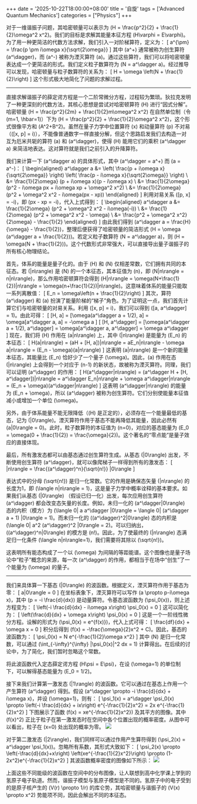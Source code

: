 +++
date = '2025-10-22T18:00:00+08:00'
title = '自旋'
tags = ['Advanced Quantum Mechanics']
categories = ["Physics"]
+++

对于一维谐振子问题，其哈密顿量可以表示为 \(H = \frac{p^2}{2} + \frac{1}{2}\omega^2 x^2\)。我们的目标是求解其能量本征方程 \(H\varphi = E\varphi\)。为了用一种更简洁的代数方法求解，我们引入一对阶梯算符，定义为：
\[
a^{\pm} = \frac{p \pm i\omega x}{\sqrt{2\omega}}
\]
其中 \(a^+\) 通常被称为创生算符 \(a^\dagger\)，而 \(a^-\) 被称为湮灭算符 \(a\)。通过这些算符，我们可以将哈密顿量表达成一个更简洁的形式。我们定义粒子数算符为 \(N = a^\dagger a\)。经过推导可以发现，哈密顿量与粒子数算符的关系为：
\[
H = \omega \left(N + \frac{1}{2}\right)
\]
这个形式极大地简化了问题的求解过程。

---

直接求解谐振子的薛定谔方程是一个二阶常微分方程，过程较为繁琐。狄拉克发明了一种更深刻的代数方法，其核心思想是尝试对哈密顿算符 \(H\) 进行“因式分解”。哈密顿量 \(H = \frac{p^2}{2m} + \frac{1}{2}m\omega^2 x^2\) 在自然单位制（令 \(m=1, \hbar=1\)）下为 \(H = \frac{p^2}{2} + \frac{1}{2}\omega^2 x^2\)，这个形式很像平方和 \(A^2+B^2\)。虽然在量子力学中位置算符 \(x\) 和动量算符 \(p\) 不对易（\([x, p] = i\)），不能像普通数字一样直接分解，但这个思路启发我们去构造一对互为厄米共轭的算符 \(a\) 和 \(a^\dagger\)，使得 \(H\) 能用它们的乘积 \(a^\dagger a\) 来简洁地表达。这对算符就是我们之前引入的升降算符。

我们来计算一下 \(a^\dagger a\) 的具体形式，其中 \(a^\dagger = a^+\) 而 \(a = a^-\)：
\[
\begin{aligned}
a^\dagger a &= \left( \frac{p + i\omega x}{\sqrt{2\omega}} \right) \left( \frac{p - i\omega x}{\sqrt{2\omega}} \right) \\
&= \frac{1}{2\omega} (p + i\omega x)(p - i\omega x) \\
&= \frac{1}{2\omega} (p^2 - i\omega px + i\omega xp + \omega^2 x^2) \\
&= \frac{1}{2\omega} (p^2 + \omega^2 x^2 - i\omega(px - xp))
\end{aligned}
\]
利用对易关系 \([p, x] = -i\)，即 \(px - xp = -i\)，代入上式得到：
\[
\begin{aligned}
a^\dagger a &= \frac{1}{2\omega} (p^2 + \omega^2 x^2 - i\omega(-i)) \\
&= \frac{1}{2\omega} (p^2 + \omega^2 x^2 - \omega) \\
&= \frac{p^2 + \omega^2 x^2}{2\omega} - \frac{1}{2}
\end{aligned}
\]
由此我们得到 \(a^\dagger a = \frac{H}{\omega} - \frac{1}{2}\)，整理后便获得了哈密顿量的简洁形式 \(H = \omega (a^\dagger a + \frac{1}{2})\)。若定义粒子数算符 \(N = a^\dagger a\)，则 \(H = \omega(N + \frac{1}{2})\)。这个代数形式非常强大，可以直接导出量子谐振子的所有核心物理结论。

首先，体系的能量是量子化的。由于 \(H\) 和 \(N\) 仅相差常数，它们拥有共同的本征态。若 \(|n\rangle\) 是 \(N\) 的一个本征态，其本征值为 \(n\)，即 \(N|n\rangle = n|n\rangle\)，那么作用哈密顿算符会得到 \(H|n\rangle = \omega(N+\frac{1}{2})|n\rangle = \omega(n+\frac{1}{2})|n\rangle\)。这意味着体系的能量只能取一系列离散值：
\[ E_n = \omega\left(n + \frac{1}{2}\right) \]
其次，算符 \(a^\dagger\) 和 \(a\) 扮演了能量阶梯的“梯子”角色。为了证明这一点，我们首先计算它们与哈密顿量的对易关系。利用 \([x, p] = i\)，我们可以得到 \([a, a^\dagger] = 1\)。由此可得：
\[ [H, a] = [\omega(a^\dagger a + 1/2), a] = \omega[a^\dagger a, a] = -\omega a \]
\[ [H, a^\dagger] = [\omega(a^\dagger a + 1/2), a^\dagger] = \omega[a^\dagger a, a^\dagger] = \omega a^\dagger \]
现在，我们将 \(H\) 作用在 \(a|n\rangle\) 上，其中 \(|n\rangle\) 是能量为 \(E_n\) 的本征态：
\[ H(a|n\rangle) = (aH + [H, a])|n\rangle = aE_n|n\rangle - \omega a|n\rangle = (E_n - \omega)(a|n\rangle) \]
这表明 \(a|n\rangle\) 是一个新的能量本征态，其能量比 \(E_n\) 恰好少了一个量子 \(\omega\)。因此，\(a\) 作用在态 \(|n\rangle\) 上会得到一个对应于 \(n-1\) 的新状态，故被称为湮灭算符。同理，我们可以证明 \(a^\dagger\) 的作用：
\[ H(a^\dagger|n\rangle) = (a^\dagger H + [H, a^\dagger])|n\rangle = a^\dagger E_n|n\rangle + \omega a^\dagger|n\rangle = (E_n + \omega)(a^\dagger|n\rangle) \]
这表明 \(a^\dagger|n\rangle\) 的能量为 \(E_n + \omega\)，所以 \(a^\dagger\) 被称为创生算符。它们分别使能量本征值减小或增加一个单位 \(\omega\)。

另外，由于体系能量不能无限降低（\(H\) 是正定的），必须存在一个能量最低的基态，记为 \(|0\rangle\)。湮灭算符作用于基态不能再降低其能量，因此必然有 \(a|0\rangle = 0\)。此时，粒子数算符的本征值为 \(n=0\)，对应的基态能量为 \(E_0 = \omega(0 + \frac{1}{2}) = \frac{\omega}{2}\)。这个著名的“零点能”是量子效应的直接体现。

最后，所有激发态都可以由基态通过创生算符生成。从基态 \(|0\rangle\) 出发，不断使用创生算符 \(a^\dagger\)，就可以像爬梯子一样得到所有的激发态：
\[ |n\rangle = \frac{(a^\dagger)^n}{\sqrt{n!}} |0\rangle \]

表达式中的分母 \(\sqrt{n!}\) 是归一化常数。它的作用是确保态矢量 \(|n\rangle\) 的长度为1，即 \(\langle n|n\rangle = 1\)，这是量子力学中概率诠释的基本要求。如果我们从基态 \(|0\rangle\) （假设已归一化）出发，每次应用创生算符 \(a^\dagger\) 都会改变态矢量的长度。例如，未归一化的 \(a^\dagger|0\rangle\) 态的内积（模方）为 \(\langle 0| a a^\dagger |0\rangle = \langle 0| (a^\dagger a + 1) |0\rangle = 1\)。而未归一化的 \((a^\dagger)^2|0\rangle\) 态的内积是 \(\langle 0| a^2 (a^\dagger)^2 |0\rangle = 2\)。可以归纳出，\((a^\dagger)^n|0\rangle\) 的模方是 \(n!\)。因此，为了使最终的 \(|n\rangle\) 态满足归一化条件 \(\langle n|n\rangle=1\)，我们需要将其除以 \(\sqrt{n!}\)。

这表明所有能态构成了一个以 \(\omega\) 为间隔的等距能谱。这个图像也是量子场论中“粒子”概念的来源，每一次 \(a^\dagger\) 的作用，都相当于在场中“创生”了一个能量为 \(\omega\) 的量子。

---

我们来具体算一下基态 \(|0\rangle\) 的波函数。根据定义，湮灭算符作用于基态为零：
\[ a|0\rangle = 0 \]
在坐标表象下，湮灭算符可以写作 \(a \propto p-i\omega x\)，其中 \(p = -i \frac{d}{dx}\) 是动量算符。令基态波函数为 \(\psi_0(x)\)，则上述方程变为：
\[ \left(-i \frac{d}{dx} - i\omega x\right) \psi_0(x) = 0 \]
这可以简化为：
\[ \left(\frac{d}{dx} + \omega x\right) \psi_0(x) = 0 \]
这是一个一阶线性微分方程。设解的形式为 \(\psi_0(x) = e^{f(x)}\)，代入上式可得：
\[ \frac{df}{dx} + \omega x = 0 \]
积分后得到 \(f(x) = -\frac{\omega}{2}x^2 + C\)。因此，基态的波函数为：
\[ \psi_0(x) = N e^{-\frac{1}{2}\omega x^2} \]
其中 \(N\) 是归一化常数，可以通过 \(\int_{-\infty}^{\infty} |\psi_0(x)|^2 dx = 1\) 计算得出。在后续的讨论中，为了简化，我们暂时忽略这个常数。

将此波函数代入定态薛定谔方程 \(H\psi = E\psi\)，在设 \(\omega=1\) 的单位制下，可以解得基态能量为 \(E_0 = 1/2\)。

接下来我们计算第一激发态 \(|1\rangle\) 的波函数。它可以通过在基态上作用一个产生算符 \(a^\dagger\) 得到。假设 \(a^\dagger \propto -i \frac{d}{dx} + i\omega x\)，并设 \(\omega=1\)，则有：
\[ \psi_1(x) = a^\dagger \psi_0(x) \propto \left(-i \frac{d}{dx} + ix\right) e^{-\frac{1}{2}x^2} = 2x e^{-\frac{1}{2}x^2} \]
下图展示了函数 \(f(x) = xe^{-\frac{1}{2}x^2}\) 及其平方的图像。其中 \(f(x)^2\) 正比于粒子在第一激发态时在空间中各个位置出现的概率密度。从图中可以看出，粒子在 \(x=0\) 处出现的概率为零。
![](images/Screenshot%202025-11-01%20at%202.47.45 PM.png)

对于第二激发态 \(|2\rangle\)，我们同样可以通过作用产生算符得到 \(\psi_2(x) = a^\dagger \psi_1(x)\)。忽略所有系数，其形式大致如下：
\[ \psi_2(x) \propto \left(-\frac{d}{dx}+x\right) \left(xe^{-\frac{1}{2}x^2}\right) \propto (1-2x^2)e^{-\frac{1}{2}x^2} \]
其波函数概率密度的图像如下所示：
![](images/Screenshot%202025-11-01%20at%202.57.41 PM.png)

上面这些不同能级的波函数在空间中的分布图像，让人联想到高中化学课上学到的氢原子电子轨道。然而，谐振子模型与氢原子模型是不同的。氢原子中的电子受到的是原子核产生的 \(V(r) \propto 1/r\) 的库仑势，其哈密顿量与谐振子的 \(V(x) \propto x^2\) 势能项不同，因此会解出不同的本征态。








